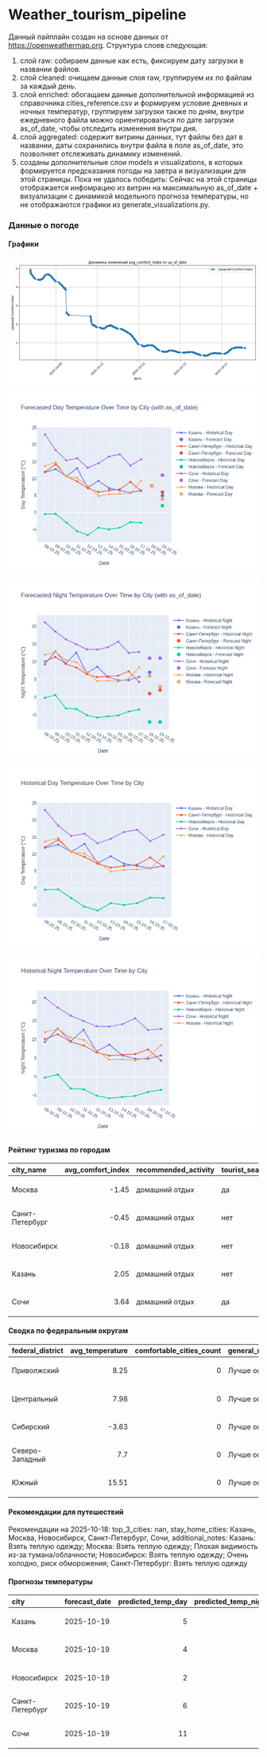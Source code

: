 # Weather_tourism_pipeline
Данный пайплайн создан на основе данных от https://openweathermap.org.
Структура слоев следующая:
  1) слой raw: 
  собираем данные как есть, фиксируем дату загрузки в названии файлов.
  2) слой cleaned:
  очищаем данные слоя raw, группируем их по файлам за каждый день.
  3) слой enriched:
  обогащаем данные дополнительной информацией из справочника cities_reference.csv и формируем условие дневных и ночных температур,
  группируем загрузки также по дням, внутри ежедневного файла можно ориентироваться по дате загрузки as_of_date, чтобы отследить изменения внутри дня.
  4) слой aggregated:
   содержит витрины данных, тут файлы без дат в названии, даты сохранились внутри файла в поле as_of_date, это позволняет отслеживать динамику изменений.
  6) созданы дополнительные слои models и visualizations, в которых формируется предсказания погоды на завтра и визуализации для этой страницы.
  Пока не удалось победить: Сейчас на этой страницы отображается инфомрацию из витрин на максимальную as_of_date + визуализации с динамикой модельного прогноза температуры, 
  но не отображаются графики из generate_visualizations.py.
<!-- WEATHER DATA START -->
### Данные о погоде

#### Графики
![Comfort Index Trend](data/visualizations/comfort_index_trend.png)

![Forecasted Day Temperature](data/visualizations/forecasted_day_temperature.png)

![Forecasted Night Temperature](data/visualizations/forecasted_night_temperature.png)

![Historical Day Temperature](data/visualizations/historical_day_temperature.png)

![Historical Night Temperature](data/visualizations/historical_night_temperature.png)

#### Рейтинг туризма по городам
| city_name       |   avg_comfort_index | recommended_activity   | tourist_season_match   | tourism_season   | tour_recommendation       | as_of_date          |
|:----------------|--------------------:|:-----------------------|:-----------------------|:-----------------|:--------------------------|:--------------------|
| Москва          |               -1.45 | домашний отдых         | да                     | Круглогодично    | домашний отдых в сезон    | 2025-10-18 03:06:00 |
| Санкт-Петербург |               -0.45 | домашний отдых         | нет                    | Май-Сентябрь     | домашний отдых вне сезона | 2025-10-18 03:06:00 |
| Новосибирск     |               -0.18 | домашний отдых         | нет                    | Июнь-Август      | домашний отдых вне сезона | 2025-10-18 03:06:00 |
| Казань          |                2.05 | домашний отдых         | нет                    | Май-Сентябрь     | домашний отдых вне сезона | 2025-10-18 03:06:00 |
| Сочи            |                3.64 | домашний отдых         | да                     | Май-Октябрь      | домашний отдых в сезон    | 2025-10-18 03:06:00 |

#### Сводка по федеральным округам
| federal_district   |   avg_temperature |   comfortable_cities_count | general_recommendation   | as_of_date          |
|:-------------------|------------------:|---------------------------:|:-------------------------|:--------------------|
| Приволжский        |              8.25 |                          0 | Лучше остаться дома      | 2025-10-18 03:06:00 |
| Центральный        |              7.98 |                          0 | Лучше остаться дома      | 2025-10-18 03:06:00 |
| Сибирский          |             -3.63 |                          0 | Лучше остаться дома      | 2025-10-18 03:06:00 |
| Северо-Западный    |              7.7  |                          0 | Лучше остаться дома      | 2025-10-18 03:06:00 |
| Южный              |             15.51 |                          0 | Лучше остаться дома      | 2025-10-18 03:06:00 |

#### Рекомендации для путешествий
Рекомендации на 2025-10-18: top_3_cities: nan, stay_home_cities: Казань, Москва, Новосибирск, Санкт-Петербург, Сочи, additional_notes: Казань: Взять теплую одежду; Москва: Взять теплую одежду; Плохая видимость из-за тумана/облачности; Новосибирск: Взять теплую одежду; Очень холодно, риск обморожения; Санкт-Петербург: Взять теплую одежду

#### Прогнозы температуры
| city            | forecast_date   |   predicted_temp_day |   predicted_temp_night | model_type       | as_of_date          |
|:----------------|:----------------|---------------------:|-----------------------:|:-----------------|:--------------------|
| Казань          | 2025-10-19      |                    5 |                      3 | LinearRegression | 2025-10-18 03:06:25 |
| Москва          | 2025-10-19      |                    4 |                      3 | LinearRegression | 2025-10-18 03:06:25 |
| Новосибирск     | 2025-10-19      |                    2 |                     -7 | LinearRegression | 2025-10-18 03:06:25 |
| Санкт-Петербург | 2025-10-19      |                    6 |                      2 | LinearRegression | 2025-10-18 03:06:25 |
| Сочи            | 2025-10-19      |                   11 |                     11 | LinearRegression | 2025-10-18 03:06:25 |


<!-- WEATHER DATA END -->
